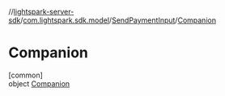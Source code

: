 //[lightspark-server-sdk](../../../../index.md)/[com.lightspark.sdk.model](../../index.md)/[SendPaymentInput](../index.md)/[Companion](index.md)

# Companion

[common]\
object [Companion](index.md)

